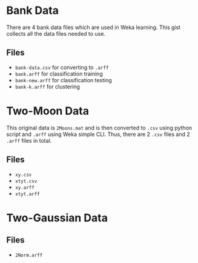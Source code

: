 # Bank Data
There are 4 bank data files which are used in Weka learning. This gist collects all the data files needed to use.

## Files
- `bank-data.csv` for converting to `.arff`
- `bank.arff` for classification training
- `bank-new.arff` for classification testing
- `bank-k.arff` for clustering

# Two-Moon Data
This original data is `2Moons.mat` and is then converted to `.csv` using python script and `.arff` using Weka simple CLI. Thus, there are 2 `.csv` files and 2 `.arff` files in total.

## Files
- `xy.csv`
- `xtyt.csv`
- `xy.arff`
- `xtyt.arff`

# Two-Gaussian Data

## Files
- `2Norm.arff`
